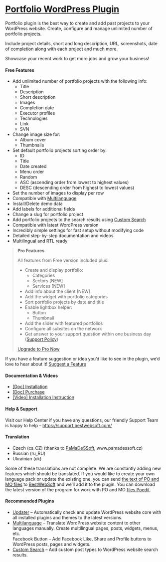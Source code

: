 <a href="https://bestwebsoft.com/products/wordpress/plugins/portfolio/" target=_blank>Portfolio WordPress Plugin</a>
========================

<p>Portfolio plugin is the best way to create and add past projects to your WordPress website.  Create, configure and manage unlimited number of portfolio projects.</p>
<p>Include project details, short and long description, URL, screenshots, date of completion along with each project and much more.</p>
<p>Showcase your recent work to get more jobs and grow your business!</p>
<p><span class="embed-youtube" style="text-align:center; display: block;"></span></p>
<h4>Free Features</h4>
<ul>
<li>Add unlimited number of portfolio projects with the following info:
<ul>
<li>Title</li>
<li>Description</li>
<li>Short description</li>
<li>Images</li>
<li>Completion date</li>
<li>Executor profiles</li>
<li>Technologies</li>
<li>Link</li>
<li>SVN</li>
</ul>
</li>
<li>Change image size for:
<ul>
<li>Album cover</li>
<li>Thumbnails</li>
</ul>
</li>
<li>Set default portfolio projects sorting order by:
<ul>
<li>ID</li>
<li>Title</li>
<li>Date created</li>
<li>Menu order</li>
<li>Random</li>
<li>ASC (ascending order from lowest to highest values)</li>
<li>DESC (descending order from highest to lowest values)</li>
</ul>
</li>
<li>Set the number of images to display per row</li>
<li>Compatible with <a href="https://bestwebsoft.com/products/wordpress/plugins/multilanguage/?k=8e94e3b0c771409cf33cd1527ccad522" rel="nofollow">Multilanguage</a></li>
<li>Install/Delete demo data</li>
<li>Add labels for additional fields</li>
<li>Change a slug for portfolio project</li>
<li>Add portfolio projects to the search results using <a href="https://bestwebsoft.com/products/wordpress/plugins/custom-search/?k=2f4d98ffee7777d767bf26c726c70f67" rel="nofollow">Custom Search</a></li>
<li>Compatible with latest WordPress version</li>
<li>Incredibly simple settings for fast setup without modifying code</li>
<li>Detailed step-by-step documentation and videos</li>
<li>Multilingual and RTL ready</li>
</ul>
<blockquote>
<p><strong>Pro Features</strong></p>
<p>All features from Free version included plus:</p>
<ul>
<li>Create and display portfolio:
<ul>
<li>Categories</li>
<li>Sectors [NEW]</li>
<li>Services [NEW]</li>
</ul>
</li>
<li>Add info about the client [NEW]</li>
<li>Add the widget with portfolio categories</li>
<li>Sort portfolio projects by date and title</li>
<li>Enable lightbox helper:
<ul>
<li>Button</li>
<li>Thumbnail</li>
</ul>
</li>
<li>Add the slider with featured portfolios</li>
<li>Configure all subsites on the network</li>
<li>Get answer to your support question within one business day (<a href="https://bestwebsoft.com/support-policy/" rel="nofollow">Support Policy</a>)</li>
</ul>
<p><a href="https://bestwebsoft.com/products/wordpress/plugins/portfolio/?k=b97fe54507469c680b273a111ab11083" rel="nofollow">Upgrade to Pro Now</a></p>
</blockquote>
<p>If you have a feature suggestion or idea you&#8217;d like to see in the plugin, we&#8217;d love to hear about it! <a href="https://support.bestwebsoft.com/hc/en-us/requests/new" rel="nofollow">Suggest a Feature</a></p>
<h4>Documentation &amp; Videos</h4>
<ul>
<li><a href="https://docs.google.com/document/d/1-hvn6WRvWnOqj5v5pLUk7Awyu87lq5B_dO-Tv-MC9JQ/" rel="nofollow">[Doc] Installation</a></li>
<li><a href="https://docs.google.com/document/d/1EUdBVvnm7IHZ6y0DNyldZypUQKpB8UVPToSc_LdOYQI/" rel="nofollow">[Doc] Purchase</a></li>
<li><a href="https://www.youtube.com/watch?v=6xPYIttiJ8g" rel="nofollow">[Video] Installation Instruction</a></li>
</ul>
<h4>Help &amp; Support</h4>
<p>Visit our Help Center if you have any questions, our friendly Support Team is happy to help &#8211; <a href="https://support.bestwebsoft.com/" rel="nofollow">https://support.bestwebsoft.com/</a></p>
<h4>Translation</h4>
<ul>
<li>Czech (cs_CZ) (thanks to <a href="mailto:&#105;&#110;&#102;&#111;&#064;&#x70;&#x61;&#x6d;&#x61;&#x64;&#x65;&#115;&#115;&#111;&#102;&#116;.&#x63;&#x7a;" rel="nofollow">PaMaDeSSoft</a>, www.pamadessoft.cz)</li>
<li>Russian (ru_RU)</li>
<li>Ukrainian (uk)</li>
</ul>
<p>Some of these translations are not complete. We are constantly adding new features which should be translated. If you would like to create your own language pack or update the existing one, you can send <a href="https://codex.wordpress.org/Translating_WordPress" rel="nofollow">the text of PO and MO files</a> to <a href="https://support.bestwebsoft.com/hc/en-us/requests/new" rel="nofollow">BestWebSoft</a> and we&#8217;ll add it to the plugin. You can download the latest version of the program for work with PO and MO <a href="https://www.poedit.net/download.php" rel="nofollow">files Poedit</a>.</p>
<h4>Recommended Plugins</h4>
<ul>
<li><a href="https://bestwebsoft.com/products/wordpress/plugins/updater/?k=5c5c9083d339113b444b74b2cb3ecaa1" rel="nofollow">Updater</a> &#8211; Automatically check and update WordPress website core with all installed plugins and themes to the latest versions.</li>
<li><a href="https://bestwebsoft.com/products/wordpress/plugins/multilanguage/?k=8e94e3b0c771409cf33cd1527ccad522" rel="nofollow">Multilanguage</a> &#8211; Translate WordPress website content to other languages manually. Create multilingual pages, posts, widgets, menus, etc.<br />
Facebook Button &#8211; Add Facebook Like, Share and Profile buttons to WordPress posts, pages and widgets.</li>
<li><a href="https://bestwebsoft.com/products/wordpress/plugins/custom-search/?k=2f4d98ffee7777d767bf26c726c70f67" rel="nofollow">Custom Search</a> &#8211; Add custom post types to WordPress website search results.</li>
</ul>
